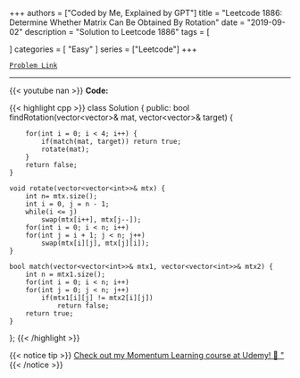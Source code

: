 
+++
authors = ["Coded by Me, Explained by GPT"]
title = "Leetcode 1886: Determine Whether Matrix Can Be Obtained By Rotation"
date = "2019-09-02"
description = "Solution to Leetcode 1886"
tags = [
    
]
categories = [
    "Easy"
]
series = ["Leetcode"]
+++



[`Problem Link`](https://leetcode.com/problems/determine-whether-matrix-can-be-obtained-by-rotation/description/)

---
{{< youtube nan >}}
**Code:**

{{< highlight cpp >}}
class Solution {
public:
    bool findRotation(vector<vector<int>>& mat, vector<vector<int>>& target) {
        
        for(int i = 0; i < 4; i++) {
            if(match(mat, target)) return true;
            rotate(mat);
        }
        return false;
    }
    
    void rotate(vector<vector<int>>& mtx) {
        int n= mtx.size();
        int i = 0, j = n - 1;
        while(i <= j)
            swap(mtx[i++], mtx[j--]);
        for(int i = 0; i < n; i++)
        for(int j = i + 1; j < n; j++)
            swap(mtx[i][j], mtx[j][i]);
    }
    
    bool match(vector<vector<int>>& mtx1, vector<vector<int>>& mtx2) {
        int n = mtx1.size();
        for(int i = 0; i < n; i++)
        for(int j = 0; j < n; j++)
            if(mtx1[i][j] != mtx2[i][j])
                return false;
        return true;
    }
};
{{< /highlight >}}



{{< notice tip >}}
[Check out my Momentum Learning course at Udemy! 🚀 "](https://www.udemy.com/course/blind-75-the-data-structures-and-algorithms-essentials/)
{{< /notice >}}


